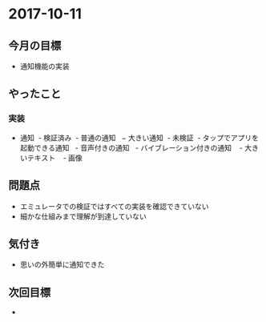 # 2017-10-11

## 今月の目標
- 通知機能の実装

## やったこと
### 実装
- 通知
  - 検証済み
    - 普通の通知
    − 大きい通知
  - 未検証
    - タップでアプリを起動できる通知
    - 音声付きの通知
    - バイブレーション付きの通知
    - 大きいテキスト
    - 画像

## 問題点
- エミュレータでの検証ではすべての実装を確認できていない
- 細かな仕組みまで理解が到達していない

## 気付き
- 思いの外簡単に通知できた

## 次回目標
- 
